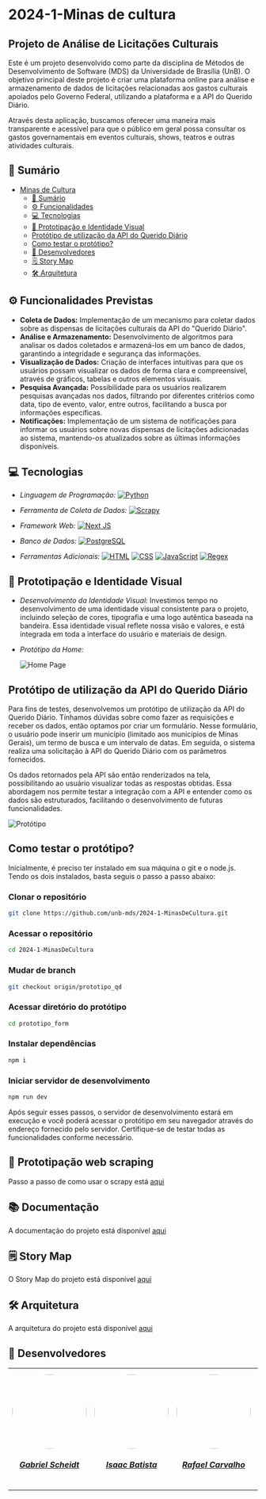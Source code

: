 # 2024-1-Minas de cultura

## Projeto de Análise de Licitações Culturais

Este é um projeto desenvolvido como parte da disciplina de Métodos de Desenvolvimento de Software (MDS) da Universidade de Brasília (UnB). O objetivo principal deste projeto é criar uma plataforma online para análise e armazenamento de dados de licitações relacionadas aos gastos culturais apoiados pelo Governo Federal, utilizando a plataforma e a API do Querido Diário.

Através desta aplicação, buscamos oferecer uma maneira mais transparente e acessível para que o público em geral possa consultar os gastos governamentais em eventos culturais, shows, teatros e outras atividades culturais.

## 📝 Sumário
- [Minas de Cultura](#projeto-de-análise-de-licitações-culturais)
    - [📝 Sumário](#-sumário)
    - [⚙️ Funcionalidades](#%EF%B8%8F-funcionalidades-previstas)
    - [💻 Tecnologias](#-tecnologias)
    - [🤖 Prototipação e Identidade Visual](#-prototipação-e-identidade-visual)
    - [Protótipo de utilização da API do Querido Diário](#-Protótipo-de-utilização-da-API-do-Querido-Diário)
    - [Como testar o protótipo?](#-Como-testar-o-protótipo?)
    - [👥 Desenvolvedores](#-desenvolvedores)
    - [🗒 Story Map](#-story-map)
    - [🛠 Arquitetura](#-arquitetura)

## ⚙️ Funcionalidades Previstas

- **Coleta de Dados:** Implementação de um mecanismo para coletar dados sobre as dispensas de licitações culturais da API do "Querido Diário".
- **Análise e Armazenamento:** Desenvolvimento de algoritmos para analisar os dados coletados e armazená-los em um banco de dados, garantindo a integridade e segurança das informações.
- **Visualização de Dados:** Criação de interfaces intuitivas para que os usuários possam visualizar os dados de forma clara e compreensível, através de gráficos, tabelas e outros elementos visuais.
- **Pesquisa Avançada:** Possibilidade para os usuários realizarem pesquisas avançadas nos dados, filtrando por diferentes critérios como data, tipo de evento, valor, entre outros, facilitando a busca por informações específicas.
- **Notificações:** Implementação de um sistema de notificações para informar os usuários sobre novas dispensas de licitações adicionadas ao sistema, mantendo-os atualizados sobre as últimas informações disponíveis.


## 💻 Tecnologias

- *Linguagem de Programação:*
<a href="https://www.python.org/" target="_blank"><img src="https://img.shields.io/badge/Python-white?style=for-the-badge&logo=Python&logoColor=blue" alt="Python"></a>

- *Ferramenta de Coleta de Dados:*
<a href="https://scrapy.org/" target="_blank"><img src="https://img.shields.io/badge/Scrapy-pink?style=for-the-badge&logo=scrapy" alt="Scrapy"></a>

- *Framework Web:*
<a href="https://nextjs.org/" target="_blank"><img src="https://img.shields.io/badge/Next-black?style=for-the-badge&logo=next.js" alt="Next JS"></a>

- *Banco de Dados:* 
<a href="https://www.postgresql.org/" target="_blank"><img src="https://img.shields.io/badge/PostgreSQL-brown?style=for-the-badge&logo=PostgreSQL" alt="PostgreSQL"></a>

- *Ferramentas Adicionais:* 
<a href="https://www.w3schools.com/html/" target="_blank"><img src="https://img.shields.io/badge/HTML-blue?style=for-the-badge&logo=html5" alt="HTML"></a>
<a href="https://www.w3schools.com/css/" target="_blank"><img src="https://img.shields.io/badge/CSS-GREEN?style=for-the-badge&logo=css3" alt="CSS"></a>
<a href="https://developer.mozilla.org/en-US/docs/Web/JavaScript" target="_blank"><img src="https://img.shields.io/badge/JavaScript-purple?style=for-the-badge&logo=javascript" alt="JavaScript"></a>
<a href="https://docs.python.org/pt-br/3/library/re.html" target="_blank"><img src="https://img.shields.io/badge/Regex-red?style=for-the-badge" alt="Regex"></a>

## 🤖 Prototipação e Identidade Visual

- *Desenvolvimento da Identidade Visual:* Investimos tempo no desenvolvimento de uma identidade visual consistente para o projeto, incluindo seleção de cores, tipografia e uma logo autêntica baseada na bandeira. Essa identidade visual reflete nossa visão e valores, e está integrada em toda a interface do usuário e materiais de design.

- *Protótipo da Home:* 
  
  ![Home Page](https://raw.githubusercontent.com/unb-mds/2024-1-MinasDeCultura/main/docs/assets/images/Home.jpg)

## Protótipo de utilização da API do Querido Diário

Para fins de testes, desenvolvemos um protótipo de utilização da API do Querido Diário. Tínhamos dúvidas sobre como fazer as requisições e receber os dados, então optamos por criar um formulário. Nesse formulário, o usuário pode inserir um município (limitado aos municípios de Minas Gerais), um termo de busca e um intervalo de datas. Em seguida, o sistema realiza uma solicitação à API do Querido Diário com os parâmetros fornecidos.

Os dados retornados pela API são então renderizados na tela, possibilitando ao usuário visualizar todas as respostas obtidas. Essa abordagem nos permite testar a integração com a API e entender como os dados são estruturados, facilitando o desenvolvimento de futuras funcionalidades.

![Protótipo](https://github.com/unb-mds/2024-1-MinasDeCultura/blob/main/prototipo_form/image.png?raw=true)

## Como testar o protótipo?

Inicialmente, é preciso ter instalado em sua máquina o git e o node.js. Tendo os dois instalados, basta seguis o passo a passo abaixo:

### Clonar o repositório

```bash
git clone https://github.com/unb-mds/2024-1-MinasDeCultura.git
```

### Acessar o repositório

```bash
cd 2024-1-MinasDeCultura
```

### Mudar de branch

```bash
git checkout origin/prototipo_qd
```

### Acessar diretório do protótipo

```bash
cd prototipo_form
```

### Instalar dependências

```bash
npm i
```

### Iniciar servidor de desenvolvimento

```bash
npm run dev
```

Após seguir esses passos, o servidor de desenvolvimento estará em execução e você poderá acessar o protótipo em seu navegador através do endereço fornecido pelo servidor. Certifique-se de testar todas as funcionalidades conforme necessário.


## 🤖 Prototipação web scraping 
Passo a passo de como usar o scrapy está [aqui](https://unb-mds.github.io/2024-1-MinasDeCultura/Como%20executar/Tutorial_scrapy/)

## 📚 Documentação
 A documentação do projeto está disponível [aqui](https://unb-mds.github.io/2024-1-MinasDeCultura/)

## 🗒 Story Map
O Story Map do projeto está disponível [aqui](https://miro.com/app/board/uXjVKYtRMq0=/?moveToWidget=3458764584482040000&cot=10)

## 🛠 Arquitetura
A arquitetura do projeto está disponível [aqui](https://miro.com/app/board/uXjVKVdk0Cw=/)

## 👥 Desenvolvedores

<center>
<table style="margin-left: auto; margin-right: auto;">
    <tr>
        <td align="center">
            <a href="https://github.com/Gxaite">
                <img style="border-radius: 50%;" src="https://avatars.githubusercontent.com/u/111130521?v=4" width="150px;"/>
                <h5 class="text-center">Gabriel Scheidt</h5>
            </a>
        </td>
        <td align="center">
            <a href="https://github.com/isaacbatista26">
                <img style="border-radius: 50%;" src="https://avatars.githubusercontent.com/u/118384776?v=4" width="150px;"/>
                <h5 class="text-center">Isaac Batista</h5>
            </a>
        </td>
        <td align="center">
            <a href="https://github.com/rafaelcarvalhoj">
                <img style="border-radius: 50%;" src="https://avatars.githubusercontent.com/u/105162671?v=4" width="150px;"/>
                <h5 class="text-center">Rafael Carvalho</h5>
            </a>
        </td>
        </td>
        <td align="center">
            <a href="https://github.com/devMarcosVM">
                <img style="border-radius: 50%;" src="https://avatars.githubusercontent.com/u/108913498?v=4" width="150px;"/>
                <h5 class="text-center">Marcos Vieira</h5>
            </a>
        </td>
        <td align="center">
            <a href="https://github.com/manuvaladares">
                <img style="border-radius: 50%;" src="https://avatars.githubusercontent.com/u/119461383?v=4" width="150px;"/>
                <h5 class="text-center">Manuella Magalhães</h5>
            </a>
        </td>
          <td align="center">
            <a href="https://github.com/Mateushqms">
                <img style="border-radius: 50%;" src="https://avatars.githubusercontent.com/u/163928182?v=4" width="150px;"/>
                <h5 class="text-center">Mateus Henrique</h5>
            </a>
        </td>
          <td align="center">
            <a href="https://github.com/WillxBernardo">
                <img style="border-radius: 50%;" src="https://avatars.githubusercontent.com/u/124713089?v=4" width="150px;"/>
                <h5 class="text-center">William Bernardo</h5>
            </a>
        </td>
</table>
</center>
